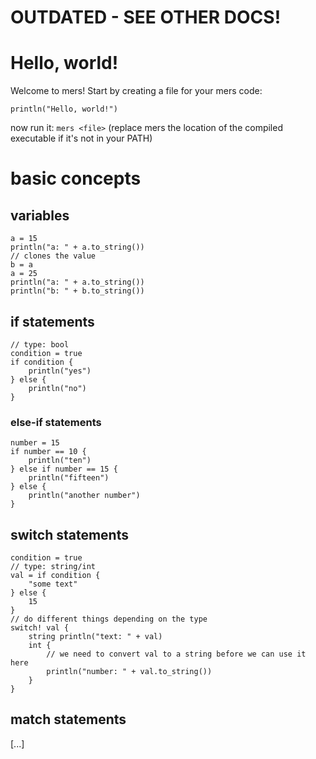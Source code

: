 # OUTDATED - SEE OTHER DOCS!

# Hello, world!

Welcome to mers! Start by creating a file for your mers code:

    println("Hello, world!")

now run it: `mers <file>` (replace mers the location of the compiled executable if it's not in your PATH)

# basic concepts

## variables

    a = 15
    println("a: " + a.to_string())
    // clones the value
    b = a
    a = 25
    println("a: " + a.to_string())
    println("b: " + b.to_string())

## if statements

    // type: bool
    condition = true
    if condition {
        println("yes")
    } else {
        println("no")
    }

### else-if statements

    number = 15
    if number == 10 {
        println("ten")
    } else if number == 15 {
        println("fifteen")
    } else {
        println("another number")
    }

## switch statements

    condition = true
    // type: string/int
    val = if condition {
        "some text"
    } else {
        15
    }
    // do different things depending on the type
    switch! val {
        string println("text: " + val)
        int {
            // we need to convert val to a string before we can use it here
            println("number: " + val.to_string())
        }
    }

## match statements

\[...]
